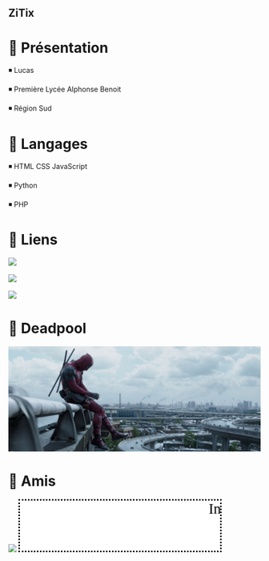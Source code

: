 ## ZiTix

# 🔷 Présentation
◾️ Lucas

◾️ Première Lycée Alphonse Benoit

◾️ Région Sud

# 🔷 Langages
◾️ HTML CSS JavaScript

◾️ Python

◾️ PHP

# 🔷 Liens
[![](https://img.shields.io/badge/-Site%20du%20lyc%C3%A9e-brightgreen?style=for-the-badge)](https://www.atrium-sud.fr/web/lpo-lyc-metier-alphonse-benoit-848031)

[![](https://img.shields.io/badge/-lycee--benoit.tech-blue?style=for-the-badge)](https://lycee-benoit.tech)

[![](https://img.shields.io/badge/-Activit%C3%A9-lightgrey?style=for-the-badge)](https://lycee-benoit.tech/NSI/prem/git/git.html)

# 🔷 Deadpool
![Deadpool Landscape](/deadpool.jpg)

# 🔷 Amis
[![](https://img.shields.io/badge/-JamesgeeK-brightgreen?style=for-the-badge)](https://www.youtube.com/c/JamesgeeK_)
<marquee direction="left" behavior="scroll" scrollamount="1" style="height:100px;width:400px;background-color:#ffffff;font-family:Cursive;font-size:22pt;color:#000000;border-width:4;border-style:dotted;border-color:#000000; " > Inscrivez votre texte ici ...</marquee>

